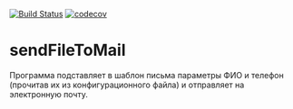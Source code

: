 [![Build Status](https://travis-ci.org/mifodiy4j/sendFileToMail.svg?branch=master)](https://travis-ci.org/mifodiy4j/sendFileToMail)
[![codecov](https://codecov.io/gh/mifodiy4j/sendFileToMail/branch/master/graph/badge.svg)](https://codecov.io/gh/mifodiy4j/sendFileToMail)

# sendFileToMail
Программа подставляет в шаблон письма параметры ФИО и телефон (прочитав их из конфигурационного файла)
и отправляет на электронную почту.